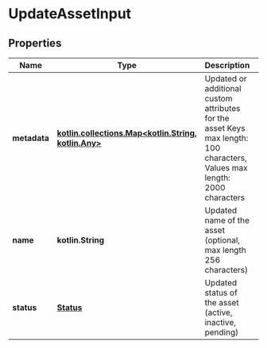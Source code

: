
# UpdateAssetInput

## Properties
| Name | Type | Description | Notes |
| ------------ | ------------- | ------------- | ------------- |
| **metadata** | [**kotlin.collections.Map&lt;kotlin.String, kotlin.Any&gt;**](kotlin.Any.md) | Updated or additional custom attributes for the asset Keys max length: 100 characters, Values max length: 2000 characters |  [optional] |
| **name** | **kotlin.String** | Updated name of the asset (optional, max length 256 characters) |  [optional] |
| **status** | [**Status**](Status.md) | Updated status of the asset (active, inactive, pending) |  [optional] |



